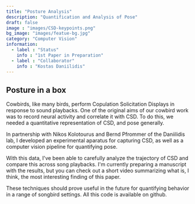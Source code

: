 ```yaml
---
title: "Posture Analysis"
description: "Quantification and Analysis of Pose"
draft: false
image : "images/CSD-keypoints.png"
bg_image: "images/featue-bg.jpg"
category: "Computer Vision"
information:
  - label : "Status"
    info : "1st Paper in Preparation"
  - label : "Collaborator"
    info : "Kostas Daniilidis"
---
```


## Posture in a box

Cowbirds, like many birds, perform Copulation Solicitation Displays in response to sound playbacks. 
One of the original aims of our cowbird work was to record neural activity and correlate it with CSD. 
To do this, we needed a quantitative representation of CSD, and pose generally. 

In partnership with Nikos Kolotourus and Bernd Pfrommer of the Daniilidis lab, 
I developed an experimental aparatus for capturing CSD, as well as a computer vision pipeline for quantifying pose. 

With this data, I've been able to carefully analyze the trajectory of CSD and compare this across song playbacks. 
I'm currently preparing a manuscript with the results, but you can check out a short video summarizing what is, 
I think, the most interesting finding of this paper. 

These techniques should prove useful in the future for quantifying behavior in a range of songbird settings. 
All this code is available on github. 

